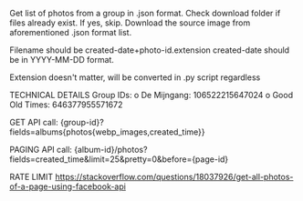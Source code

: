 Get list of photos from a group in .json format.
Check download folder if files already exist. If yes, skip.
Download the source image from aforementioned .json format list.

Filename should be created-date+photo-id.extension
created-date should be in YYYY-MM-DD format.

Extension doesn't matter, will be converted in .py script regardless

TECHNICAL DETAILS
Group IDs:
o De Mijngang: 106522215647024
o Good Old Times: 646377955571672

GET API call:
{group-id}?fields=albums{photos{webp_images,created_time}}

PAGING API call:
{album-id}/photos?fields=created_time&limit=25&pretty=0&before={page-id}

RATE LIMIT
https://stackoverflow.com/questions/18037926/get-all-photos-of-a-page-using-facebook-api